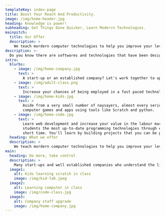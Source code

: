 ```yaml
---
templateKey: index-page
title: Boost Your Reach And Productivity.
image: /img/home-header.jpg
heading: Knowledge is power!
subheading: Get Things Done Quicker, Learn Moderrn Technologies.
mainpitch:
  title: Our Offer
  description: >
    We teach mordern computer technologies to help you improve your level of productivity in the office or employability as a job seeker. Our courses range from: basic computer skill courses to more advanced courses in web and software development. We assist companies upgrade their staffs IT skill. Our curriculums and teaching pattern have being designed to be flexible and easy to follow along.
description: >-
  Do you know there are softwares and technologies that have been designed to assist you with those things that would slow your productivity on a typical day? Learning and using them would increase your productivity by 100% and give you more time to chase other things that make life intersting for you. The problem is there are so many technologies already, with more still springing up and you don't know where to start from or  which to learn. Let us walk you through the relevant technologies your business needs to shoot to the next level.
intro:
  blurbs:
    - image: /img/home-company.jpg
      text: >
        A start-up or an established company? Let's work together to upgrade your staffs IT skills, increasing their productivity in the office, while also positioning and empowering them to actualize the company's vission. We would be glad to talk to you and assist all the way.
    - image: /img/adult-class.png
      text: >
        Increase your chances of being employed in a fast paced technology driven world, learn modern computer technologies, and you'll be sort after by employers. Our courses range from basic computer skills to advanced web and software development courses. The future is what you make it, make your's brighter today, enroll now!
    - image: /img/home-kids.jpg
      text: >
        Aside from a very small number of naysayers, almost every serious educator recognizes that coding is an important skill for the future. Even for students who don’t plan to become software developers, coding provides numerous benefits for your kids, including improving their communication, logical reasoning, mathematical, creative and problem solving skills. We make sure every student is engaged and having fun while learning and retaining important concepts. students learn by designing their own
        computer games and apps using tools like Scratch and python.
    - image: /img/home-code.jpg
      text: >
        Learn web development and increase your value in the labour market. We strive to teach our
        students the most up-to-date programming technologies through effective methods. Our curriculum has being designed and optimized to turn you into an expert web developer within a
        short time. You'll learn by building projects that you can be proud of while also enriching your portfolio. Our students don't find it difficult to land a well paying job upon completion of our courses. Take that bold step today and enroll with us!
  heading: What we offer
  description: >
    We teach mordern computer technologies to help you improve your level of productivity in the office or employability as a job seeker. Our courses range from: basic computer skill courses to more advanced courses in web and software development. We assist companies upgrade their staffs IT skill. Our curriculums and teaching pattern have being designed to be flexible and easy to follow along.
main:
  heading: Do more, take control
  description: >
    Many start-ups and well established companies who understand the link between technology and business growth are constantly upgrading their staffs by creating opportunities for them to learn new tools and modern technologies to make them more efficient in their various capacities and better manage precious resources such as time, cash flow, physical space, customer database and much more.
  image1:
    alt: Kids learning scratch in class
    image: /img/kid-lab.jpeg
  image2:
    alt: Learning computer in class
    image: /img/code-class.jpg
  image3:
    alt: Company staff upgrade
    image: /img/home-company.jpg
---
```

